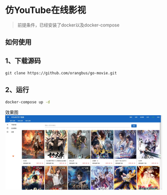 # 仿YouTube在线影视
> 前提条件，已经安装了docker以及docker-compose

## 如何使用

## 1、下载源码
```
git clone https://github.com/orangbus/go-movie.git
```

## 2、运行
```bash
docker-compose up -d
```
效果图
![image](./app.png)


